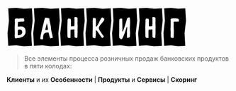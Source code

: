 ![logo](assets/logo-bank-game.png)

> Все элементы процесса розничных продаж банковских продуктов в&nbsp;пяти колодах:

 <b>Клиенты</b> и их <b>Особенности</b> | <b>Продукты</b> и <b>Сервисы</b> | <b>Скоринг</b>